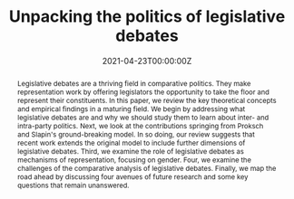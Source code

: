 ---
title: 'Unpacking the politics of legislative debates'

# Authors
# If you created a profile for a user (e.g. the default `admin` user), write the username (folder name) here
# and it will be replaced with their full name and linked to their profile.
authors:
  - Jorge M. Fernandes
  - Hanna Bäck Marc Debus

date: '2021-04-23T00:00:00Z'
doi: ''

# Schedule page publish date (NOT publication's date).
publishDate: '2021-04-23T00:00:00Z'

# Publication type.
# Accepts a single type but formatted as a YAML list (for Hugo requirements).
# Enter a publication type from the CSL standard.
publication_types: ['article-journal']

# Publication name and optional abbreviated publication name.
publication: "*European Journal of Political Research*"
publication_short: ""

abstract: Legislative debates are a thriving field in comparative politics. They make representation work by offering legislators the opportunity to take the floor and represent their constituents. In this paper, we review the key theoretical concepts and empirical findings in a maturing field. We begin by addressing what legislative debates are and why we should study them to learn about inter- and intra-party politics. Next, we look at the contributions springing from Proksch and Slapin's ground-breaking model. In so doing, our review suggests that recent work extends the original model to include further dimensions of legislative debates. Third, we examine the role of legislative debates as mechanisms of representation, focusing on gender. Four, we examine the challenges of the comparative analysis of legislative debates. Finally, we map the road ahead by discussing four avenues of future research and some key questions that remain unanswered.

featured: false

# Custom links (uncomment lines below)
# links:
# - name: Custom Link
#   url: http://example.org

url_pdf: 'https://ejpr.onlinelibrary.wiley.com/doi/abs/10.1111/1475-6765.12454'
url_code: ''
url_dataset: ''
url_poster: ''
url_project: ''
url_slides: ''
url_source: ''
url_video: ''

# Featured image
# To use, add an image named `featured.jpg/png` to your page's folder.
image:
  caption: 'Image credit: [**Unsplash**](https://unsplash.com/photos/pLCdAaMFLTE)'
  focal_point: ''
  preview_only: false

# Associated Projects (optional).
#   Associate this publication with one or more of your projects.
#   Simply enter your project's folder or file name without extension.
#   E.g. `internal-project` references `content/project/internal-project/index.md`.
#   Otherwise, set `projects: []`.
projects: []

# Slides (optional).
#   Associate this publication with Markdown slides.
#   Simply enter your slide deck's filename without extension.
#   E.g. `slides: "example"` references `content/slides/example/index.md`.
#   Otherwise, set `slides: ""`.
slides: []
---
